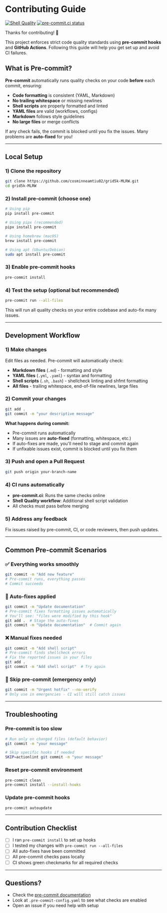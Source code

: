 # Contributing Guide

[![Shell Quality](https://github.com/cosminneamtiu02/grid5k-MLRW/actions/workflows/shell-quality.yml/badge.svg)](https://github.com/cosminneamtiu02/grid5k-MLRW/actions/workflows/shell-quality.yml)
[![pre-commit.ci status](https://img.shields.io/endpoint?url=https://badge.pre-commit.ci/https://github.com/cosminneamtiu02/grid5k-MLRW/main)](https://pre-commit.ci/)

Thanks for contributing! 🎉

This project enforces strict code quality standards using **pre-commit hooks** and **GitHub Actions**.
Following this guide will help you get set up and avoid CI failures.

## What is Pre-commit?

**Pre-commit** automatically runs quality checks on your code **before** each commit, ensuring:

- **Code formatting** is consistent (YAML, Markdown)
- **No trailing whitespace** or missing newlines
- **Shell scripts** are properly formatted and linted
- **YAML files** are valid (workflows, configs)
- **Markdown** follows style guidelines
- **No large files** or merge conflicts

If any check fails, the commit is blocked until you fix the issues. Many problems are **auto-fixed** for you!

---

## Local Setup

### 1) Clone the repository

```bash
git clone https://github.com/cosminneamtiu02/grid5k-MLRW.git
cd grid5k-MLRW
```

### 2) Install pre-commit (choose one)

```bash
# Using pip
pip install pre-commit

# Using pipx (recommended)
pipx install pre-commit

# Using homebrew (macOS)
brew install pre-commit

# Using apt (Ubuntu/Debian)
sudo apt install pre-commit
```

### 3) Enable pre-commit hooks

```bash
pre-commit install
```

### 4) Test the setup (optional but recommended)

```bash
pre-commit run --all-files
```

This will run all quality checks on your entire codebase and auto-fix many issues.

---

## Development Workflow

### 1) Make changes

Edit files as needed. Pre-commit will automatically check:

- **Markdown files** (`.md`) - formatting and style
- **YAML files** (`.yml`, `.yaml`) - syntax and formatting
- **Shell scripts** (`.sh`, `.bash`) - shellcheck linting and shfmt formatting
- **All files** - trailing whitespace, end-of-file newlines, large files

### 2) Commit your changes

```bash
git add .
git commit -m "your descriptive message"
```

**What happens during commit:**

- Pre-commit runs automatically
- Many issues are **auto-fixed** (formatting, whitespace, etc.)
- If auto-fixes are made, you'll need to stage and commit again
- If unfixable issues exist, commit is blocked until you fix them

### 3) Push and open a Pull Request

```bash
git push origin your-branch-name
```

### 4) CI runs automatically

- **pre-commit.ci**: Runs the same checks online
- **Shell Quality workflow**: Additional shell script validation
- All checks must pass before merging

### 5) Address any feedback

Fix issues raised by pre-commit, CI, or code reviewers, then push updates.

---

## Common Pre-commit Scenarios

### ✅ Everything works smoothly

```bash
git commit -m "Add new feature"
# Pre-commit runs, everything passes
# Commit succeeds
```

### 🔧 Auto-fixes applied

```bash
git commit -m "Update documentation"
# Pre-commit fixes formatting issues automatically
# You'll see: "files were modified by this hook"
git add .  # Stage the auto-fixes
git commit -m "Update documentation"  # Commit again
```

### ❌ Manual fixes needed

```bash
git commit -m "Add shell script"
# Pre-commit finds shellcheck errors
# Fix the reported issues in your files
git add .
git commit -m "Add shell script"  # Try again
```

### 🚀 Skip pre-commit (emergency only)

```bash
git commit -m "Urgent hotfix" --no-verify
# Only use in emergencies - CI will still catch issues
```

---

## Troubleshooting

### Pre-commit is too slow

```bash
# Run only on changed files (default behavior)
git commit -m "your message"

# Skip specific hooks if needed
SKIP=actionlint git commit -m "your message"
```

### Reset pre-commit environment

```bash
pre-commit clean
pre-commit install --install-hooks
```

### Update pre-commit hooks

```bash
pre-commit autoupdate
```

---

## Contribution Checklist

- [ ] I ran `pre-commit install` to set up hooks
- [ ] I tested my changes with `pre-commit run --all-files`
- [ ] All auto-fixes have been committed
- [ ] All pre-commit checks pass locally
- [ ] CI shows green checkmarks for all required checks

---

## Questions?

- Check the [pre-commit documentation](https://pre-commit.com/)
- Look at `.pre-commit-config.yaml` to see what checks are enabled
- Open an issue if you need help with setup

